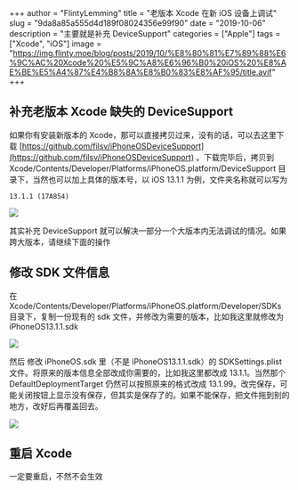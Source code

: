 +++
author = "FlintyLemming"
title = "老版本 Xcode 在新 iOS 设备上调试"
slug = "9da8a85a555d4d189f08024356e99f90"
date = "2019-10-06"
description = "主要就是补充 DeviceSupport"
categories = ["Apple"]
tags = ["Xcode", "iOS"]
image = "https://img.flinty.moe/blog/posts/2019/10/%E8%80%81%E7%89%88%E6%9C%AC%20Xcode%20%E5%9C%A8%E6%96%B0%20iOS%20%E8%AE%BE%E5%A4%87%E4%B8%8A%E8%B0%83%E8%AF%95/title.avif"
+++

## 补充老版本 Xcode 缺失的 DeviceSupport
如果你有安装新版本的 Xcode，那可以直接拷贝过来，没有的话，可以去这里下载 [https://github.com/filsv/iPhoneOSDeviceSupport](https://github.com/filsv/iPhoneOSDeviceSupport) 。下载完毕后，拷贝到 Xcode/Contents/Developer/Platforms/iPhoneOS.platform/DeviceSupport 目录下，当然也可以加上具体的版本号，以 iOS 13.1.1 为例，文件夹名称就可以写为

```
13.1.1 (17A854)
```

![](https://img.flinty.moe/blog/posts/2019/10/%E8%80%81%E7%89%88%E6%9C%AC%20Xcode%20%E5%9C%A8%E6%96%B0%20iOS%20%E8%AE%BE%E5%A4%87%E4%B8%8A%E8%B0%83%E8%AF%95/1.avif)

其实补充 DeviceSupport 就可以解决一部分一个大版本内无法调试的情况。如果跨大版本，请继续下面的操作

## 修改 SDK 文件信息

在 Xcode/Contents/Developer/Platforms/iPhoneOS.platform/Developer/SDKs 目录下，复制一份现有的 sdk 文件，并修改为需要的版本，比如我这里就修改为 iPhoneOS13.1.1.sdk

![](https://img.flinty.moe/blog/posts/2019/10/%E8%80%81%E7%89%88%E6%9C%AC%20Xcode%20%E5%9C%A8%E6%96%B0%20iOS%20%E8%AE%BE%E5%A4%87%E4%B8%8A%E8%B0%83%E8%AF%95/2.avif)

然后 修改 iPhoneOS.sdk 里（不是 iPhoneOS13.1.1.sdk）的 SDKSettings.plist 文件。将原来的版本信息全部改成你需要的，比如我这里都改成 13.1.1。当然那个 DefaultDeploymentTarget 仍然可以按照原来的格式改成 13.1.99。改完保存，可能关闭按钮上显示没有保存，但其实是保存了的。如果不能保存，把文件拖到别的地方，改好后再覆盖回去。

![](https://img.flinty.moe/blog/posts/2019/10/%E8%80%81%E7%89%88%E6%9C%AC%20Xcode%20%E5%9C%A8%E6%96%B0%20iOS%20%E8%AE%BE%E5%A4%87%E4%B8%8A%E8%B0%83%E8%AF%95/3.avif)

## 重启 Xcode
一定要重启，不然不会生效